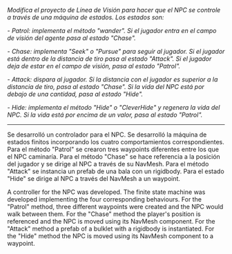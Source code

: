 _Modifica el proyecto de Línea de Visión para hacer que el NPC se controle a través de una máquina de estados. Los estados son:_

_- Patrol: implementa el método "wander". Si el jugador entra en el campo de visión del agente pasa al estado "Chase"._

_- Chase: implementa "Seek" o "Pursue" para seguir al jugador. Si el jugador está dentro de la distancia de tiro pasa al estado "Attack". Si el jugador deja de estar en el campo de visión, pasa al estado "Patrol"._

_- Attack: dispara al jugador. Si la distancia con el jugador es superior a la distancia de tiro, pasa al estado "Chase". Si la vida del NPC está por debajo de una cantidad, pasa al estado "Hide"._

_- Hide: implementa el método "Hide" o "CleverHide" y regenera la vida del NPC. Si la vida está por encima de un valor, pasa al estado "Patrol"._

---

Se desarrolló un controlador para el NPC. Se desarrolló la máquina de estados finitos incorporando los cuatro comportamientos correspondientes. Para el método "Patrol" se crearon tres waypoints diferentes entre los que el NPC caminaría. Para el método "Chase" se hace referencia a la posición del jugador y se dirige al NPC a través de su NavMesh. Para el método "Attack" se instancia un prefab de una bala con un rigidbody. Para el estado "Hide" se dirige al NPC a través del NavMesh a un waypoint.

A controller for the NPC was developed. The finite state machine was developed implementing the four corresponding behaviours. For the "Patrol" method, three different waypoints were created and the NPC would walk between them. For the "Chase" method the player's position is referenced and the NPC is moved using its NavMesh component. For the "Attack" method a prefab of a bulklet with a rigidbody is instantiated. For the "Hide" method the NPC is moved using its NavMesh component to a waypoint.
